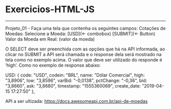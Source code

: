 # Exercicios-HTML-JS
---------------------------------------------------------------------------------------------------------------------------------------------------------------------------------------
Projeto_01 - Faça uma tela que contenha os seguintes campos:
Cotações de Moedas:
Selecione a Moeda: [USD](<- combobox)
[SUBMIT](<- Button)
Valor da Moeda em Real: (valor da moeda)

O SELECT deve ser preenchida com as opções que há na API informada, ao clicar no SUBMIT a API será chamada e o response dela será mostrado na tela como no exemplo acima. O valor que deve ser utilizado do responde é ‘high’. Como no exemplo de response abaixo:

USD: {
code: "USD",
codein: "BRL",
name: "Dólar Comercial",
high: "3,8906",
low: "3,8596",
varBid: "-0,0138",
pctChange: "-0,36",
bid: "3,8660",
ask: "3,8680",
timestamp: "1555360069",
create_date: "2019-04-15 17:27:50"
},

API a ser ultizada: https://docs.awesomeapi.com.br/api-de-moedas
